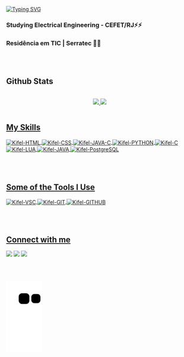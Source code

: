 [![Typing SVG](https://readme-typing-svg.herokuapp.com/?color=414a4c&size=35&center=true&vCenter=true&width=1000&lines=HELLO,+MY+NAME+is+João+Victor+(kifel);I'm+21+years+old;Be+Welcome!+:%29)](https://git.io/typing-svg)

### Studying Electrical Engineering - CEFET/RJ⚡⚡
### Residência em TIC | Serratec 🚀🚀
<br><br>

<h2>Github Stats</h2>
<div align="center"><br>
  <a href="https://github.com/kifel">
  <img height="150em" src="https://github-readme-stats.vercel.app/api?username=kifel&show_icons=true&theme=highcontrast&include_all_commits=true&count_private=true"/>
  <img height="150em" src="https://github-readme-stats.vercel.app/api/top-langs/?username=kifel&layout=compact&langs_count=7&theme=highcontrast"/>
</div>
<div style="display: inline_block"><br>
  <h2>My Skills</h2>
  <img align="center" alt="Kifel-HTML" src="https://img.shields.io/badge/HTML5-E34F26?style=for-the-badge&logo=html5&logoColor=white">
  <img align="center" alt="Kifel-CSS"  src="https://img.shields.io/badge/CSS3-1572B6?style=for-the-badge&logo=css3&logoColor=white">
  <img align="center" alt="Kifel-JAVA-C"  src="https://img.shields.io/badge/JavaScript-F7DF1E?style=for-the-badge&logo=javascript&logoColor=black">
  <img align="center" alt="Kifel-PYTHON" src="https://img.shields.io/badge/Python-3776AB?style=for-the-badge&logo=python&logoColor=white">
  <img align="center" alt="Kifel-C" src="https://img.shields.io/badge/C-00599C?style=for-the-badge&logo=c&logoColor=white">
  <img align="center" alt="Kifel-LUA" src="https://img.shields.io/badge/Lua-2C2D72?style=for-the-badge&logo=lua&logoColor=white">
  <img align="center" alt="Kifel-JAVA" src="https://img.shields.io/badge/Java-ED8B00?style=for-the-badge&logo=java&logoColor=white">
  <img align="center" alt="Kifel-PostgreSQL" src="https://img.shields.io/badge/PostgreSQL-316192?style=for-the-badge&logo=postgresql&logoColor=white">
</div>
   
 <div style="display: inline_block"><br><br><br>
  <h2>Some of the Tools I Use</h2>
  <img align="center" alt="Kifel-VSC" src="https://img.shields.io/badge/Visual_Studio_Code-0078D4?style=for-the-badge&logo=visual%20studio%20code&logoColor=white">
  <img align="center" alt="Kifel-GIT" src="https://img.shields.io/badge/GIT-E44C30?style=for-the-badge&logo=git&logoColor=white">
  <img align="center" alt="Kifel-GITHUB" src="https://img.shields.io/badge/GitHub-100000?style=for-the-badge&logo=github&logoColor=white">
</div>
    
<div><br><br><br>
  <h2>Connect with me</h2>
  	<a href="https://twitter.com/KifelG_" target="_blank"><img src="https://img.shields.io/badge/Twitter-1DA1F2?style=for-the-badge&logo=twitter&logoColor=white" target="_blank"></a>
 <a href="https://discord.gg/8p2VKTJBnw" target="_blank"><img src="https://img.shields.io/badge/Discord-7289DA?style=for-the-badge&logo=discord&logoColor=white" target="_blank"></a> 
  <a href = "mailto:joaovictorm.pessoal@gmail.com"><img src="https://img.shields.io/badge/-Gmail-%23333?style=for-the-badge&logo=gmail&logoColor=white" target="_blank"></a>
  
 <br><br>
 
  ![Snake animation](https://github.com/kifel/kifel/blob/output/github-contribution-grid-snake.svg)
 
</div>
